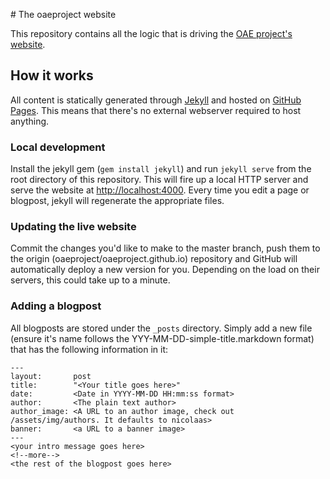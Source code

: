 # The oaeproject website

This repository contains all the logic that is driving the [OAE project's website](http://oaeproject.org).

## How it works

All content is statically generated through [Jekyll](https://jekyllrb.com) and hosted on [GitHub Pages](https://pages.github.com). This means that there's no external webserver required to host anything.

### Local development

Install the jekyll gem (`gem install jekyll`) and run `jekyll serve` from the root directory of this repository. This will fire up a local HTTP server and serve the website at [http://localhost:4000](http://localhost:4000). Every time you edit a page or blogpost, jekyll will regenerate the appropriate files.

### Updating the live website

Commit the changes you'd like to make to the master branch, push them to the origin (oaeproject/oaeproject.github.io) repository and GitHub will automatically deploy a new version for you. Depending on the load on their servers, this could take up to a minute.

### Adding a blogpost

All blogposts are stored under the `_posts` directory. Simply add a new file (ensure it's name follows the YYY-MM-DD-simple-title.markdown format) that has the following information in it:
```
---
layout:       post
title:        "<Your title goes here>"
date:         <Date in YYYY-MM-DD HH:mm:ss format>
author:       <The plain text author>
author_image: <A URL to an author image, check out /assets/img/authors. It defaults to nicolaas>
banner:       <a URL to a banner image>
---
<your intro message goes here>
<!--more-->
<the rest of the blogpost goes here>
```
